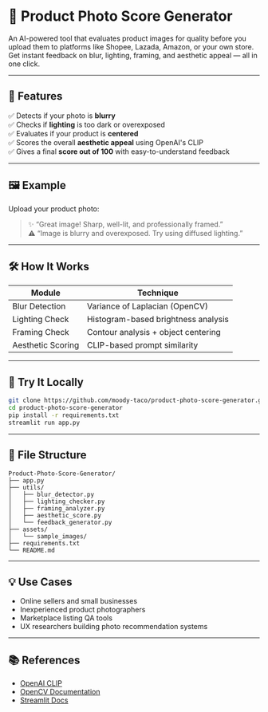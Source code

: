 # 🧠 Product Photo Score Generator

An AI-powered tool that evaluates product images for quality before you upload them to platforms like Shopee, Lazada, Amazon, or your own store. Get instant feedback on blur, lighting, framing, and aesthetic appeal — all in one click.

---

## 🚀 Features

✅ Detects if your photo is **blurry**  
✅ Checks if **lighting** is too dark or overexposed  
✅ Evaluates if your product is **centered**  
✅ Scores the overall **aesthetic appeal** using OpenAI's CLIP  
✅ Gives a final **score out of 100** with easy-to-understand feedback

---

## 🖼️ Example

Upload your product photo:

> ✨ “Great image! Sharp, well-lit, and professionally framed.”  
> ⚠️ “Image is blurry and overexposed. Try using diffused lighting.”

---

## 🛠️ How It Works

| Module            | Technique                                  |
|-------------------|---------------------------------------------|
| Blur Detection    | Variance of Laplacian (OpenCV)             |
| Lighting Check    | Histogram-based brightness analysis        |
| Framing Check     | Contour analysis + object centering        |
| Aesthetic Scoring | CLIP-based prompt similarity               |

---

## 🧪 Try It Locally

```bash
git clone https://github.com/moody-taco/product-photo-score-generator.git
cd product-photo-score-generator
pip install -r requirements.txt
streamlit run app.py
```

---

## 📁 File Structure

```
Product-Photo-Score-Generator/
├── app.py                  
├── utils/
│   ├── blur_detector.py
│   ├── lighting_checker.py
│   ├── framing_analyzer.py
│   ├── aesthetic_score.py
│   └── feedback_generator.py
├── assets/
│   └── sample_images/
├── requirements.txt
└── README.md
```

---


## 💡 Use Cases

- Online sellers and small businesses  
- Inexperienced product photographers  
- Marketplace listing QA tools  
- UX researchers building photo recommendation systems

---

## 📚 References

- [OpenAI CLIP](https://github.com/openai/CLIP)  
- [OpenCV Documentation](https://docs.opencv.org/)  
- [Streamlit Docs](https://docs.streamlit.io/)
